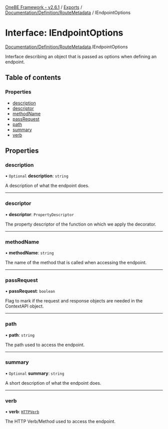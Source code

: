 [OneBE Framework - v2.6.1](../README.md) / [Exports](../modules.md) / [Documentation/Definition/RouteMetadata](../modules/Documentation_Definition_RouteMetadata.md) / IEndpointOptions

# Interface: IEndpointOptions

[Documentation/Definition/RouteMetadata](../modules/Documentation_Definition_RouteMetadata.md).IEndpointOptions

Interface describing an object that is passed as options when
defining an endpoint.

## Table of contents

### Properties

- [description](Documentation_Definition_RouteMetadata.IEndpointOptions.md#description)
- [descriptor](Documentation_Definition_RouteMetadata.IEndpointOptions.md#descriptor)
- [methodName](Documentation_Definition_RouteMetadata.IEndpointOptions.md#methodname)
- [passRequest](Documentation_Definition_RouteMetadata.IEndpointOptions.md#passrequest)
- [path](Documentation_Definition_RouteMetadata.IEndpointOptions.md#path)
- [summary](Documentation_Definition_RouteMetadata.IEndpointOptions.md#summary)
- [verb](Documentation_Definition_RouteMetadata.IEndpointOptions.md#verb)

## Properties

### description

• `Optional` **description**: `string`

A description of what the endpoint does.

___

### descriptor

• **descriptor**: `PropertyDescriptor`

The property descriptor of the function on which we apply the decorator.

___

### methodName

• **methodName**: `string`

The name of the method that is called when accessing the endpoint.

___

### passRequest

• **passRequest**: `boolean`

Flag to mark if the request and response objects are needed in the ContextAPI object.

___

### path

• **path**: `string`

The path used to access the endpoint.

___

### summary

• `Optional` **summary**: `string`

A short description of what the endpoint does.

___

### verb

• **verb**: [`HTTPVerb`](../enums/HTTP_HTTPVerb.HTTPVerb.md)

The HTTP Verb/Method used to access the endpoint.
